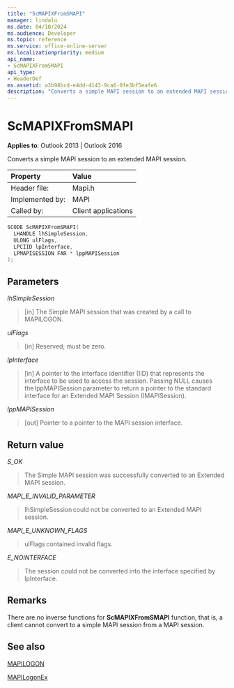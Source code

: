 ```yaml
---
title: "ScMAPIXFromSMAPI"
manager: lindalu
ms.date: 04/10/2024
ms.audience: Developer
ms.topic: reference
ms.service: office-online-server
ms.localizationpriority: medium
api_name:
- ScMAPIXFromSMAPI
api_type:
- HeaderDef
ms.assetid: a3b98bcd-e4dd-4143-9ca6-0fe3bf5eafe6
description: "Converts a simple MAPI session to an extended MAPI session"
---
```


# ScMAPIXFromSMAPI
  
**Applies to**: Outlook 2013 | Outlook 2016 
  
Converts a simple MAPI session to an extended MAPI session. 
  
|Property |Value |
|:-----|:-----|
|Header file:  <br/> |Mapi.h  <br/> |
|Implemented by:  <br/> |MAPI  <br/> |
|Called by:  <br/> |Client applications  <br/> |
   
```cpp
SCODE ScMAPIXFromSMAPI(
  LHANDLE lhSimpleSession, 
  ULONG ulFlags, 
  LPCIID lpInterface, 
  LPMAPISESSION FAR * lppMAPISession 
); 
```

## Parameters

 _lhSimpleSession_ 
 
> [in] The Simple MAPI session that was created by a call to MAPILOGON. 

_ulFlags_ 

> [in] Reserved; must be zero. 

_lpInterface_ 

> [in] A pointer to the interface identifier (IID) that represents the interface to be used to access the session. Passing NULL causes the lppMAPISession parameter to return a pointer to the standard interface for an Extended MAPI Session (IMAPISession).

_lppMAPISession_

> [out] Pointer to a pointer to the MAPI session interface.

## Return value

_S_OK_

> The Simple MAPI session was successfully converted to an Extended MAPI session. 

_MAPI_E_INVALID_PARAMETER_

> lhSimpleSession could not be converted to an Extended MAPI session. 

_MAPI_E_UNKNOWN_FLAGS_ 

> ulFlags contained invalid flags. 

_E_NOINTERFACE_

> The session could not be converted into the interface specified by lpInterface.

## Remarks

There are no inverse functions for **ScMAPIXFromSMAPI** function, that is, a client cannot convert to a simple MAPI session from a MAPI session.

## See also 

[MAPILOGON](/windows/win32/api/mapi/nc-mapi-mapilogon.md)

[MAPILogonEx](/office/client-developer/outlook/mapi/mapilogonex,md)  
